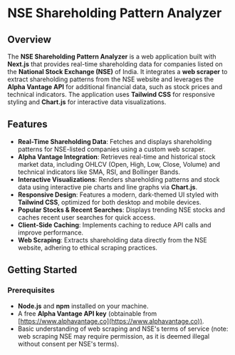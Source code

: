 # NSE Shareholding Pattern Analyzer

## Overview

The **NSE Shareholding Pattern Analyzer** is a web application built with **Next.js** that provides real-time shareholding data for companies listed on the **National Stock Exchange (NSE)** of India. It integrates a **web scraper** to extract shareholding patterns from the NSE website and leverages the **Alpha Vantage API** for additional financial data, such as stock prices and technical indicators. The application uses **Tailwind CSS** for responsive styling and **Chart.js** for interactive data visualizations.

## Features

- **Real-Time Shareholding Data**: Fetches and displays shareholding patterns for NSE-listed companies using a custom web scraper.
- **Alpha Vantage Integration**: Retrieves real-time and historical stock market data, including OHLCV (Open, High, Low, Close, Volume) and technical indicators like SMA, RSI, and Bollinger Bands.
- **Interactive Visualizations**: Renders shareholding patterns and stock data using interactive pie charts and line graphs via **Chart.js**.
- **Responsive Design**: Features a modern, dark-themed UI styled with **Tailwind CSS**, optimized for both desktop and mobile devices.
- **Popular Stocks & Recent Searches**: Displays trending NSE stocks and caches recent user searches for quick access.
- **Client-Side Caching**: Implements caching to reduce API calls and improve performance.
- **Web Scraping**: Extracts shareholding data directly from the NSE website, adhering to ethical scraping practices.

## Getting Started

### Prerequisites

- **Node.js** and **npm** installed on your machine.
- A free **Alpha Vantage API key** (obtainable from [https://www.alphavantage.co](https://www.alphavantage.co)).
- Basic understanding of web scraping and NSE's terms of service (note: web scraping NSE may require permission, as it is deemed illegal without consent per NSE's terms).

